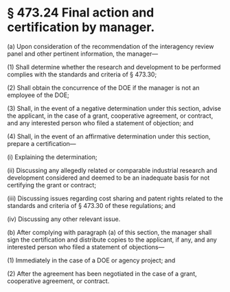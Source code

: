 # § 473.24   Final action and certification by manager.

(a) Upon consideration of the recommendation of the interagency review panel and other pertinent information, the manager—


(1) Shall determine whether the research and development to be performed complies with the standards and criteria of § 473.30; 


(2) Shall obtain the concurrence of the DOE if the manager is not an employee of the DOE; 


(3) Shall, in the event of a negative determination under this section, advise the applicant, in the case of a grant, cooperative agreement, or contract, and any interested person who filed a statement of objection; and 


(4) Shall, in the event of an affirmative determination under this section, prepare a certification—


(i) Explaining the determination; 


(ii) Discussing any allegedly related or comparable industrial research and development considered and deemed to be an inadequate basis for not certifying the grant or contract; 


(iii) Discussing issues regarding cost sharing and patent rights related to the standards and criteria of § 473.30 of these regulations; and 


(iv) Discussing any other relevant issue. 


(b) After complying with paragraph (a) of this section, the manager shall sign the certification and distribute copies to the applicant, if any, and any interested person who filed a statement of objections—


(1) Immediately in the case of a DOE or agency project; and 


(2) After the agreement has been negotiated in the case of a grant, cooperative agreement, or contract. 





